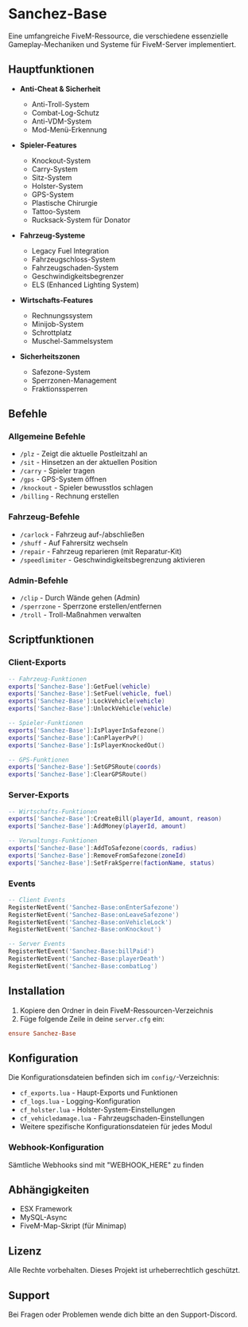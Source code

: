 # Sanchez-Base

Eine umfangreiche FiveM-Ressource, die verschiedene essenzielle Gameplay-Mechaniken und Systeme für FiveM-Server implementiert.

## Hauptfunktionen

- **Anti-Cheat & Sicherheit**
  - Anti-Troll-System
  - Combat-Log-Schutz
  - Anti-VDM-System
  - Mod-Menü-Erkennung

- **Spieler-Features**
  - Knockout-System
  - Carry-System
  - Sitz-System
  - Holster-System
  - GPS-System
  - Plastische Chirurgie
  - Tattoo-System
  - Rucksack-System für Donator

- **Fahrzeug-Systeme**
  - Legacy Fuel Integration
  - Fahrzeugschloss-System
  - Fahrzeugschaden-System
  - Geschwindigkeitsbegrenzer
  - ELS (Enhanced Lighting System)

- **Wirtschafts-Features**
  - Rechnungssystem
  - Minijob-System
  - Schrottplatz
  - Muschel-Sammelsystem

- **Sicherheitszonen**
  - Safezone-System
  - Sperrzonen-Management
  - Fraktionssperren

## Befehle

### Allgemeine Befehle
- `/plz` - Zeigt die aktuelle Postleitzahl an
- `/sit` - Hinsetzen an der aktuellen Position
- `/carry` - Spieler tragen
- `/gps` - GPS-System öffnen
- `/knockout` - Spieler bewusstlos schlagen
- `/billing` - Rechnung erstellen

### Fahrzeug-Befehle
- `/carlock` - Fahrzeug auf-/abschließen
- `/shuff` - Auf Fahrersitz wechseln
- `/repair` - Fahrzeug reparieren (mit Reparatur-Kit)
- `/speedlimiter` - Geschwindigkeitsbegrenzung aktivieren

### Admin-Befehle
- `/clip` - Durch Wände gehen (Admin)
- `/sperrzone` - Sperrzone erstellen/entfernen
- `/troll` - Troll-Maßnahmen verwalten

## Scriptfunktionen

### Client-Exports
```lua
-- Fahrzeug-Funktionen
exports['Sanchez-Base']:GetFuel(vehicle)
exports['Sanchez-Base']:SetFuel(vehicle, fuel)
exports['Sanchez-Base']:LockVehicle(vehicle)
exports['Sanchez-Base']:UnlockVehicle(vehicle)

-- Spieler-Funktionen
exports['Sanchez-Base']:IsPlayerInSafezone()
exports['Sanchez-Base']:CanPlayerPvP()
exports['Sanchez-Base']:IsPlayerKnockedOut()

-- GPS-Funktionen
exports['Sanchez-Base']:SetGPSRoute(coords)
exports['Sanchez-Base']:ClearGPSRoute()
```

### Server-Exports
```lua
-- Wirtschafts-Funktionen
exports['Sanchez-Base']:CreateBill(playerId, amount, reason)
exports['Sanchez-Base']:AddMoney(playerId, amount)

-- Verwaltungs-Funktionen
exports['Sanchez-Base']:AddToSafezone(coords, radius)
exports['Sanchez-Base']:RemoveFromSafezone(zoneId)
exports['Sanchez-Base']:SetFrakSperre(factionName, status)
```

### Events
```lua
-- Client Events
RegisterNetEvent('Sanchez-Base:onEnterSafezone')
RegisterNetEvent('Sanchez-Base:onLeaveSafezone')
RegisterNetEvent('Sanchez-Base:onVehicleLock')
RegisterNetEvent('Sanchez-Base:onKnockout')

-- Server Events
RegisterNetEvent('Sanchez-Base:billPaid')
RegisterNetEvent('Sanchez-Base:playerDeath')
RegisterNetEvent('Sanchez-Base:combatLog')
```

## Installation

1. Kopiere den Ordner in dein FiveM-Ressourcen-Verzeichnis
2. Füge folgende Zeile in deine `server.cfg` ein:
```cfg
ensure Sanchez-Base
```

## Konfiguration

Die Konfigurationsdateien befinden sich im `config/`-Verzeichnis:

- `cf_exports.lua` - Haupt-Exports und Funktionen
- `cf_logs.lua` - Logging-Konfiguration
- `cf_holster.lua` - Holster-System-Einstellungen
- `cf_vehicledamage.lua` - Fahrzeugschaden-Einstellungen
- Weitere spezifische Konfigurationsdateien für jedes Modul

### Webhook-Konfiguration

Sämtliche Webhooks sind mit "WEBHOOK_HERE" zu finden

## Abhängigkeiten

- ESX Framework
- MySQL-Async
- FiveM-Map-Skript (für Minimap)

## Lizenz

Alle Rechte vorbehalten. Dieses Projekt ist urheberrechtlich geschützt.

## Support

Bei Fragen oder Problemen wende dich bitte an den Support-Discord.
